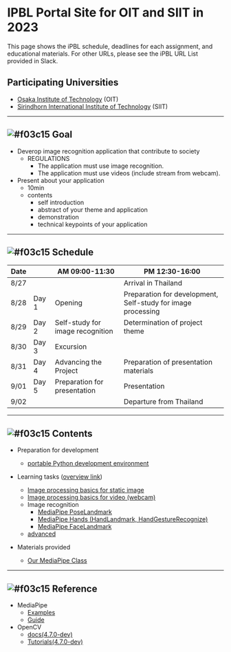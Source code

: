 # IPBL Portal Site for OIT and SIIT in 2023

This page shows the iPBL schedule, deadlines for each assignment, and educational materials. For other URLs, please see the iPBL URL List provided in Slack.

## Participating Universities
- [Osaka Institute of Technology](http://www.oit.ac.jp/english/index.html) (OIT)
- [Sirindhorn International Institute of Technology](https://www.siit.tu.ac.th/) (SIIT)
---

## ![#f03c15](https://via.placeholder.com/15/f03c15/000000?text=+) Goal
- Deverop image recognition application that contribute to society
    - REGULATIONS
        - The application must use image recognition.
        - The application must use videos (include stream from webcam).
- Present about your application
    - 10min
    - contents
        - self introduction
        - abstract of your theme and application
        - demonstration
        - technical keypoints of your application

---
## ![#f03c15](https://via.placeholder.com/15/f03c15/000000?text=+) Schedule
|Date||AM 09:00-11:30|PM 12:30-16:00|
|-|-|-|-|
|8/27|||Arrival in Thailand|
|8/28|Day 1|Opening|Preparation for development, Self-study for image processing|
|8/29|Day 2|Self-study for image recognition|Determination of project theme|
|8/30|Day 3|Excursion||
|8/31|Day 4|Advancing the Project|Preparation of presentation materials|
|9/01|Day 5|Preparation for presentation|Presentation|
|9/02|||Departure from Thailand|

---
## ![#f03c15](https://via.placeholder.com/15/f03c15/000000?text=+) Contents
- Preparation for development
    - [portable Python development environment](./setup/python%2Bvscode.md)

- Learning tasks ([overview link](https://github.com/ipbl-oit-siit/image_recognition))
    - [Image processing basics for static image](basics/basics_image.md)
    - [Image processing basics for video (webcam)](basics/basics_video.md)
    - Image recognition
        - [MediaPipe PoseLandmark](mediapipe/pose.md)
        - [MediaPipe Hands (HandLandmark, HandGestureRecognize)](mediapipe/hand.md)
        - [MediaPipe FaceLandmark](mediapipe/face.md)
    - [advanced](advanced/advanced.md)

- Materials provided
    - [Our MediaPipe Class](https://github.com/ipbl-oit-siit/MediaPipeClass)

---
## ![#f03c15](https://via.placeholder.com/15/f03c15/000000?text=+) Reference
- MediaPipe
    - [Examples](https://developers.google.com/mediapipe/solutions/examples)
    - [Guide](https://developers.google.com/mediapipe/solutions/guide)
- OpenCV
    - [docs(4.7.0-dev)](https://docs.opencv.org/4.x/)
    - [Tutorials(4.7.0-dev)](https://docs.opencv.org/4.x/d9/df8/tutorial_root.html)





